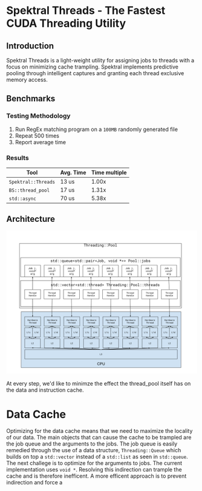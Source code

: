 # Spektral Threads - The Fastest CUDA Threading Utility

## Introduction

Spektral Threads is a light-weight utility for assigning jobs to threads with a
focus on minimizing cache trampling. Spektral implements predictive pooling
through intelligent captures and granting each thread exclusive memory access.

## Benchmarks

### Testing Methodology


1. Run RegEx matching program on a ``100MB`` randomly generated file
2. Repeat 500 times
3. Report average time

### Results

| Tool | Avg. Time | Time multiple |
|------|------|---------------|
|``Spektral::Threads``|13 us|1.00x|
|``BS::thread_pool``|17 us |1.31x|
|``std::async``|70 us|5.38x|

## Architecture

![Memory Layout of Threading::Pool](./diagrams/mem-layout.svg "Memory Layout")

At every step, we'd like to minimze the effect the thread_pool itself has on the
data and instruction cache.

# Data Cache

Optimizing for the data cache means that we need to maximize the locality of our
data. The main objects that can cause the cache to be trampled are the job queue
and the arguments to the jobs. The job queue is easily remedied through the use
of a data structure, ``Threading::Queue`` which builds on top a ``std::vector``
instead of a ``std::list`` as seen in ``std::queue``. The next challege is to
optimize for the arguments to jobs. The current implementation uses ``void *``.
Resolving this indirection can trample the cache and is therefore inefficent.
A more efficent approach is to prevent indirection and force a
